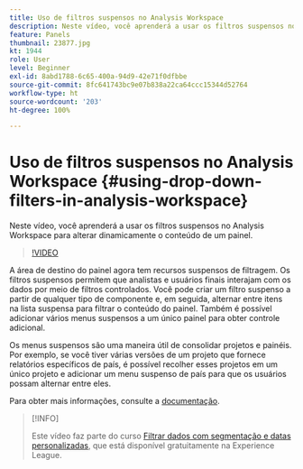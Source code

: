 ```yaml
---
title: Uso de filtros suspensos no Analysis Workspace
description: Neste vídeo, você aprenderá a usar os filtros suspensos no Analysis Workspace para alterar dinamicamente o conteúdo de um painel.
feature: Panels
thumbnail: 23877.jpg
kt: 1944
role: User
level: Beginner
exl-id: 8abd1788-6c65-400a-94d9-42e71f0dfbbe
source-git-commit: 8fc641743bc9e07b838a22ca64ccc15344d52764
workflow-type: ht
source-wordcount: '203'
ht-degree: 100%

---
```


# Uso de filtros suspensos no Analysis Workspace {#using-drop-down-filters-in-analysis-workspace}

Neste vídeo, você aprenderá a usar os filtros suspensos no Analysis Workspace para alterar dinamicamente o conteúdo de um painel.

>[!VIDEO](https://video.tv.adobe.com/v/23877/?quality=12&learn=on)

A área de destino do painel agora tem recursos suspensos de filtragem. Os filtros suspensos permitem que analistas e usuários finais interajam com os dados por meio de filtros controlados. Você pode criar um filtro suspenso a partir de qualquer tipo de componente e, em seguida, alternar entre itens na lista suspensa para filtrar o conteúdo do painel. Também é possível adicionar vários menus suspensos a um único painel para obter controle adicional.

Os menus suspensos são uma maneira útil de consolidar projetos e painéis. Por exemplo, se você tiver várias versões de um projeto que fornece relatórios específicos de país, é possível recolher esses projetos em um único projeto e adicionar um menu suspenso de país para que os usuários possam alternar entre eles.

Para obter mais informações, consulte a [documentação](https://experienceleague.adobe.com/docs/analytics/analyze/analysis-workspace/panels/panels.html?lang=pt-BR).

>[!INFO]
>
> Este vídeo faz parte do curso [Filtrar dados com segmentação e datas personalizadas](https://experienceleague.adobe.com/?recommended=Analytics-U-1-2021.1.filterdata&amp;lang=pt-BR), que está disponível gratuitamente na Experience League.
